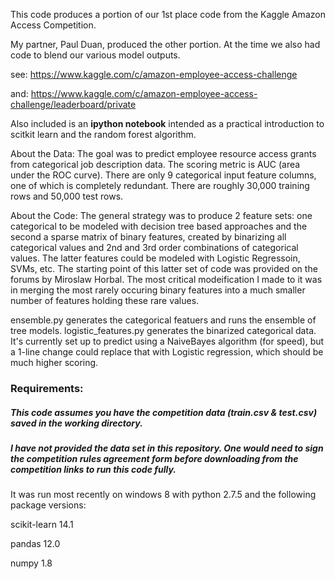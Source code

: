 This code produces a portion of our 1st place code from the Kaggle Amazon Access Competition.

My partner, Paul Duan, produced the other portion.  At the time we also had code to blend our various model outputs.

see: https://www.kaggle.com/c/amazon-employee-access-challenge

and: https://www.kaggle.com/c/amazon-employee-access-challenge/leaderboard/private

Also included is an <b>ipython notebook</b> intended as a practical introduction to scitkit learn and the random forest algorithm.

About the Data: 
The goal was to predict employee resource access grants from categorical job description data. The scoring metric is AUC (area under the ROC curve).  There are only 9 categorical input feature columns, one of which is completely redundant.  There are roughly 30,000 training rows and 50,000 test rows.

About the Code:
The general strategy was to produce 2 feature sets: one categorical to be modeled with decision tree based approaches and the second a sparse matrix of binary features, created by binarizing all categorical values and 2nd and 3rd order combinations of categorical values. The latter features could be modeled with Logistic Regressoin, SVMs, etc. The starting point of this latter set of code was provided on the forums by Miroslaw Horbal.  The most critical modeification I made to it was in merging the most rarely occuring binary features into a much smaller number of features holding these rare values.

ensemble.py generates the categorical featuers and runs the ensemble of tree models.
logistic_features.py generates the binarized categorical data.  It's currently set up to predict using a NaiveBayes algorithm (for speed), but a 1-line change could replace that with Logistic regression, which should be much higher scoring.

### Requirements: 
##### This code assumes you have the competition data (train.csv & test.csv) saved in the working directory.  
##### I have not provided the data set in this repository.  One would need to sign the competition rules agreement form before downloading from the competition links to run this code fully.

It was run most recently on windows 8 with python 2.7.5 and the following package versions:

scikit-learn 14.1

pandas 12.0

numpy 1.8
